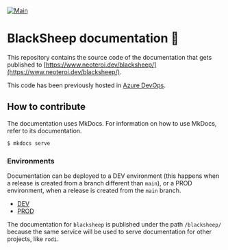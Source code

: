 [![Main](https://github.com/Neoteroi/BlackSheep-Docs/actions/workflows/main.yml/badge.svg)](https://github.com/Neoteroi/BlackSheep-Docs/actions/workflows/main.yml)

# BlackSheep documentation 📜
This repository contains the source code of the documentation that gets
published to [https://www.neoteroi.dev/blacksheep/](https://www.neoteroi.dev/blacksheep/).

This code has been previously hosted in [Azure DevOps](https://dev.azure.com/robertoprevato/BlackSheep).

## How to contribute

The documentation uses MkDocs. For information on how to use MkDocs, refer to its
documentation.

```bash
$ mkdocs serve
```

### Environments

Documentation can be deployed to a DEV environment (this happens when a release is
created from a branch different than `main`), or a PROD environment, when a release is
created from the `main` branch.

* [DEV](https://neoteroideveuwstacc.z6.web.core.windows.net/blacksheep/)
* [PROD](https://www.neoteroi.dev/blacksheep/)

The documentation for `blacksheep` is published under the path `/blacksheep/`
because the same service will be used to serve documentation for other projects,
like `rodi`.
